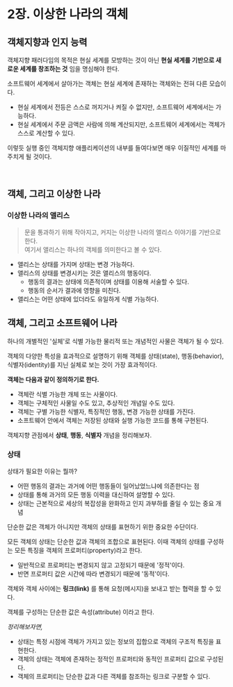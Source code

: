 # 2장. 이상한 나라의 객체

## 객체지향과 인지 능력

객체지향 패러다임의 목적은 현실 세계를 모방하는 것이 아닌 **현실 세계를 기반으로 새로운 세계를 창조하는 것** 임을 명심해야 한다.

소프트웨어 세계에서 살아가는 객체는 현실 세계에 존재하는 객체와는 전혀 다른 모습이다.

- 현실 세계에서 전등은 스스로 꺼지거나 켜질 수 없지만, 소프트웨어 세계에서는 가능하다.
- 현실 세계에서 주문 금액은 사람에 의해 계산되지만, 소프트웨어 세계에서는 객체가 스스로 계산할 수 있다.

이렇듯 실행 중인 객체지향 애플리케이션의 내부를 들여다보면 매우 이질적인 세계를 마주치게 될 것이다.

&nbsp;

## 객체, 그리고 이상한 나라

### 이상한 나라의 앨리스

> 문을 통과하기 위해 작아지고, 커지는 이상한 나라의 앨리스 이야기를 기반으로 한다.  
> 여기서 앨리스는 하나의 객체를 의미한다고 볼 수 있다.

- 앨리스는 상태를 가지며 상태는 변경 가능하다.
- 앨리스의 상태를 변경시키는 것은 앨리스의 행동이다.
    - 행동의 결과는 상태에 의존적이며 상태를 이용해 서술할 수 있다.
    - 행동의 순서가 결과에 영향을 미친다.
- 앨리스는 어떤 상태에 있더라도 유일하게 식별 가능하다.


## 객체, 그리고 소프트웨어 나라

하나의 개별적인 '실체'로 식별 가능한 물리적 또는 개념적인 사물은 객체가 될 수 있다.

객체의 다양한 특성을 효과적으로 설명하기 위해 객체를 상태(state), 행동(behavior), 식별자(identity)를 지닌 실체로 보는 것이 가장 효과적이다.

**객체는 다음과 같이 정의하기로 한다.**

- 객체란 식별 가능한 개체 또는 사물이다.
- 객체는 구체적인 사물일 수도 있고, 추상적인 개념일 수도 있다.
- 객체는 구별 가능한 식별자, 특징적인 행동, 변경 가능한 상태를 가진다.
- 소프트웨어 안에서 객체는 저장된 상태와 실행 가능한 코드를 통해 구현된다.

객체지향 관점에서 **상태**, **행동**, **식별자** 개념을 정리해보자.

### 상태

상태가 필요한 이유는 뭘까?

- 어떤 행동의 결과는 과거에 어떤 행동들이 일어났었느냐에 의존한다는 점
- 상태를 통해 과거의 모든 행동 이력을 대신하여 설명할 수 있다.
- 상태는 근본적으로 세상의 복잡성을 완화하고 인지 과부하를 줄일 수 있는 중요 개념

단순한 값은 객체가 아니지만 객체의 상태를 표현하기 위한 중요한 수단이다. 

모든 객체의 상태는 단순한 값과 객체의 조합으로 표현된다. 
이때 객체의 상태를 구성하는 모든 특징을 객체의 프로퍼티(property)라고 한다.

- 일반적으로 프로퍼티는 변경되지 않고 고정되기 때문에 '정적'이다.
- 반면 프로퍼티 값은 시간에 따라 변경되기 때문에 '동적'이다.

객체와 객체 사이에는 **링크(link)** 를 통해 요청(메시지)을 보내고 받는 협력을 할 수 있다.

객체를 구성하는 단순한 값은 속성(attribute) 이라고 한다.

_정리해보자면,_

- 상태는 특정 시점에 객체가 가지고 있는 정보의 집합으로 객체의 구조적 특징을 표현한다.
- 객체의 상태는 객체에 존재하는 정적인 프로퍼티와 동적인 프로퍼티 값으로 구성된다.
- 객체의 프로퍼티는 단순한 값과 다른 객체를 참조하는 링크로 구분할 수 있다.






